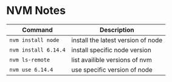 # NVM Notes

| Command | Description |
| ------- | ----------- |
| `nvm install node` | install the latest version of node |
| `nvm install 6.14.4` | install specific node version |
| `nvm ls-remote` | list availible versions of nvm |
| `nvm use 6.14.4` | use specific version of node |
